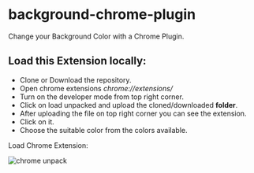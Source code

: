 # background-chrome-plugin
Change your Background Color with a Chrome Plugin. 


## Load this Extension locally:
- Clone or Download the repository.
- Open chrome extensions _chrome://extensions/_
- Turn on the developer mode from top right corner.
- Click on load unpacked and upload the cloned/downloaded **folder**.
- After uploading the file on top right corner you can see the extension.
- Click on it.
- Choose the suitable color from the colors available.

Load Chrome Extension:

![chrome unpack](http://store-production-images.s3.amazonaws.com/blog/chrome-extension/load-chrome-extension.png)
